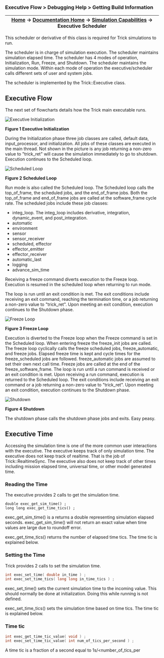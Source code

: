 ### Executive Flow > Debugging Help > Getting Build Information

| [Home](/trick) → [Documentation Home](../Documentation-Home) → [Simulation Capabilities](Simulation-Capabilities) → Executive Scheduler |
|------------------------------------------------------------------|

This scheduler or derivative of this class is required for Trick simulations to run.

The scheduler is in charge of simulation execution.  The scheduler maintains simulation elapsed time.  The scheduler has 4 modes of operation, Initialization, Run, Freeze, and Shutdown.  The scheduler maintains the simulation mode.  Within each mode of operation the executive/scheduler calls different sets of user and system jobs.

The scheduler is implemented by the Trick::Executive class.

## Executive Flow

The next set of flowcharts details how the Trick main executable runs.

![Executive Initialization](images/initialization.png)

**Figure 1 Executive Initialization**

During the Initialization phase three job classes are called, default data, input_processor, and initialization.  All jobs of these classes are executed in the main thread.  Not shown in the picture is any job returning a non-zero value to "trick_ret" will cause the simulation immediately to go to shutdown.  Execution continues to the Scheduled loop.

![Scheduled Loop](images/scheduled_loop.png)

**Figure 2 Scheduled Loop**

Run mode is also called the Scheduled loop.  The Scheduled loop calls the top_of_frame, the scheduled jobs, and the end_of_frame jobs.  Both the top_of_frame and end_of_frame jobs are called at the software_frame cycle rate.  The scheduled jobs include these job classes:

- integ_loop.  The integ_loop includes derivative, integration, dynamic_event, and post_integration.
- automatic
- environment
- sensor
- sensor_receiver
- scheduled, effector
- effector_emitter
- effector_receiver
- automatic_last
- logging
- advance_sim_time

Receiving a freeze command diverts execution to the Freeze loop.  Execution is resumed in the scheduled loop when returning to run mode.

The loop is run until an exit condition is met.  The exit conditions include receiving an exit command, reaching the termination time, or a job returning a non-zero value to "trick_ret".  Upon meeting an exit condition, execution continues to the Shutdown phase.

![Freeze Loop](images/freeze_loop.png)

**Figure 3 Freeze Loop**

Execution is diverted to the Freeze loop when the Freeze command is set in the Scheduled loop.  When entering freeze the freeze_init jobs are called. The freeze loop cyclically calls the freeze scheduled jobs, freeze_automatic, and freeze jobs.  Elapsed freeze time is kept and cycle times for the freeze_scheduled jobs are followed.  freeze_automatic jobs are assumed to set their own next call time.  Freeze jobs are called at the end of the freeze_software_frame.  The loop is run until a run command is received or an exit condition is met.  Upon receiving a run command, execution is returned to the Scheduled loop.  The exit conditions include receiving an exit command or a job returning a non-zero value to "trick_ret". Upon meeting an exit condition, execution continues to the Shutdown phase.

![Shutdown](images/shutdown.png)

**Figure 4 Shutdown**

The shutdown phase calls the shutdown phase jobs and exits.  Easy peasy.

## Executive Time

Accessing the simulation time is one of the more common user interactions with the executive.  The executive keeps track of only simulation time.  The executive does not keep track of realtime.  That is the job of Trick::RealtimeSync.  The executive also does not keep track of other times including mission elapsed time, universal time, or other model generated time.

### Reading the Time

The executive provides 2 calls to get the simulation time.

```
double exec_get_sim_time() ;
long long exec_get_time_tics() ;
```

exec_get_sim_time() is a returns a double representing simulation elapsed seconds.  exec_get_sim_time() will not return an exact value when time values are large due to roundoff error.

exec_get_time_tics() returns the number of elapsed time tics.  The time tic is explained below.

### Setting the Time

Trick provides 2 calls to set the simulation time.

```c
int exec_set_time( double in_time ) ;
int exec_set_time_tics( long long in_time_tics ) ;
```

exec_set_time() sets the current simulation time to the incoming value.  This should normally be done at initialization.  Doing this while running is not defined.

exec_set_time_tics() sets the simulation time based on time tics.  The time tic is explained below.

### Time tic

```c
int exec_get_time_tic_value( void ) ;
int exec_set_time_tic_value( int num_of_tics_per_second ) ;
```

A time tic is a fraction of a second equal to 1s/<number_of_tics_per
